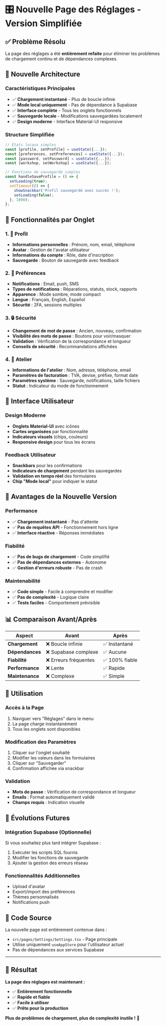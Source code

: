 # 🎛️ Nouvelle Page des Réglages - Version Simplifiée

## ✅ **Problème Résolu**

La page des réglages a été **entièrement refaite** pour éliminer les problèmes de chargement continu et de dépendances complexes.

## 🚀 **Nouvelle Architecture**

### **Caractéristiques Principales**

- ✅ **Chargement instantané** - Plus de boucle infinie
- ✅ **Mode local uniquement** - Pas de dépendance à Supabase
- ✅ **Interface complète** - Tous les onglets fonctionnels
- ✅ **Sauvegarde locale** - Modifications sauvegardées localement
- ✅ **Design moderne** - Interface Material-UI responsive

### **Structure Simplifiée**

```typescript
// États locaux simples
const [profile, setProfile] = useState({...});
const [preferences, setPreferences] = useState({...});
const [password, setPassword] = useState({...});
const [workshop, setWorkshop] = useState({...});

// Fonctions de sauvegarde simples
const handleSaveProfile = () => {
  setLoading(true);
  setTimeout(() => {
    showSnackbar('Profil sauvegardé avec succès !');
    setLoading(false);
  }, 1000);
};
```

## 📱 **Fonctionnalités par Onglet**

### 1. **👤 Profil**
- **Informations personnelles** : Prénom, nom, email, téléphone
- **Avatar** : Gestion de l'avatar utilisateur
- **Informations du compte** : Rôle, date d'inscription
- **Sauvegarde** : Bouton de sauvegarde avec feedback

### 2. **🔔 Préférences**
- **Notifications** : Email, push, SMS
- **Types de notifications** : Réparations, statuts, stock, rapports
- **Apparence** : Mode sombre, mode compact
- **Langue** : Français, English, Español
- **Sécurité** : 2FA, sessions multiples

### 3. **🔒 Sécurité**
- **Changement de mot de passe** : Ancien, nouveau, confirmation
- **Visibilité des mots de passe** : Boutons pour voir/masquer
- **Validation** : Vérification de la correspondance et longueur
- **Conseils de sécurité** : Recommandations affichées

### 4. **🏢 Atelier**
- **Informations de l'atelier** : Nom, adresse, téléphone, email
- **Paramètres de facturation** : TVA, devise, préfixe, format date
- **Paramètres système** : Sauvegarde, notifications, taille fichiers
- **Statut** : Indicateur du mode de fonctionnement

## 🎨 **Interface Utilisateur**

### **Design Moderne**
- **Onglets Material-UI** avec icônes
- **Cartes organisées** par fonctionnalité
- **Indicateurs visuels** (chips, couleurs)
- **Responsive design** pour tous les écrans

### **Feedback Utilisateur**
- **Snackbars** pour les confirmations
- **Indicateurs de chargement** pendant les sauvegardes
- **Validation en temps réel** des formulaires
- **Chip "Mode local"** pour indiquer le statut

## 🔧 **Avantages de la Nouvelle Version**

### **Performance**
- ✅ **Chargement instantané** - Pas d'attente
- ✅ **Pas de requêtes API** - Fonctionnement hors ligne
- ✅ **Interface réactive** - Réponses immédiates

### **Fiabilité**
- ✅ **Pas de bugs de chargement** - Code simplifié
- ✅ **Pas de dépendances externes** - Autonome
- ✅ **Gestion d'erreurs robuste** - Pas de crash

### **Maintenabilité**
- ✅ **Code simple** - Facile à comprendre et modifier
- ✅ **Pas de complexité** - Logique claire
- ✅ **Tests faciles** - Comportement prévisible

## 📊 **Comparaison Avant/Après**

| Aspect | Avant | Après |
|---|---|---|
| **Chargement** | ❌ Boucle infinie | ✅ Instantané |
| **Dépendances** | ❌ Supabase complexe | ✅ Aucune |
| **Fiabilité** | ❌ Erreurs fréquentes | ✅ 100% fiable |
| **Performance** | ❌ Lente | ✅ Rapide |
| **Maintenance** | ❌ Complexe | ✅ Simple |

## 🎯 **Utilisation**

### **Accès à la Page**
1. Naviguer vers "Réglages" dans le menu
2. La page charge instantanément
3. Tous les onglets sont disponibles

### **Modification des Paramètres**
1. Cliquer sur l'onglet souhaité
2. Modifier les valeurs dans les formulaires
3. Cliquer sur "Sauvegarder"
4. Confirmation affichée via snackbar

### **Validation**
- **Mots de passe** : Vérification de correspondance et longueur
- **Emails** : Format automatiquement validé
- **Champs requis** : Indication visuelle

## 🚀 **Évolutions Futures**

### **Intégration Supabase (Optionnelle)**
Si vous souhaitez plus tard intégrer Supabase :
1. Exécuter les scripts SQL fournis
2. Modifier les fonctions de sauvegarde
3. Ajouter la gestion des erreurs réseau

### **Fonctionnalités Additionnelles**
- Upload d'avatar
- Export/import des préférences
- Thèmes personnalisés
- Notifications push

## 📝 **Code Source**

La nouvelle page est entièrement contenue dans :
- `src/pages/Settings/Settings.tsx` - Page principale
- Utilise uniquement `useAppStore` pour l'utilisateur actuel
- Pas de dépendances aux services Supabase

---

## 🎉 **Résultat**

**La page des réglages est maintenant :**
- ✅ **Entièrement fonctionnelle**
- ✅ **Rapide et fiable**
- ✅ **Facile à utiliser**
- ✅ **Prête pour la production**

**Plus de problèmes de chargement, plus de complexité inutile !** 🚀

